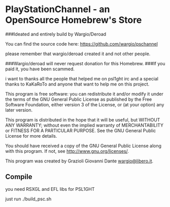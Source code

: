 PlayStationChannel  -  an OpenSource Homebrew's Store
=====================================================

###Ideated and entirely build by Wargio/Deroad

You can find the source code here: https://github.com/wargio/pschannel

please remember that wargio/deroad created it and not other people.

###Wargio/deroad will never request donation for this Homebrew.
###If you paid it, you have been scammed.

i want to thanks all the people that helped me on psl1ght irc and a special thanks to KaKaRoTo and anyone that want to help me on this project.


 This program is free software: you can redistribute it and/or modify
 it under the terms of the GNU General Public License as published by
 the Free Software Foundation, either version 3 of the License, or
 (at your option) any later version.
 
 This program is distributed in the hope that it will be useful,
 but WITHOUT ANY WARRANTY; without even the implied warranty of
 MERCHANTABILITY or FITNESS FOR A PARTICULAR PURPOSE.  See the
 GNU General Public License for more details.
 
 You should have received a copy of the GNU General Public License
 along with this program.  If not, see <http://www.gnu.org/licenses/>.

 This program was created by Grazioli Giovanni Dante <wargio@libero.it>.

Compile
-------

you need RSXGL and EFL libs for PSL1GHT

just run ./build_psc.sh

